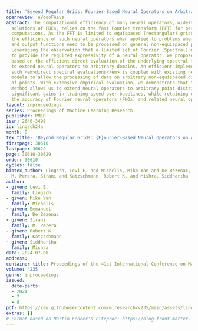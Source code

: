 ```yaml
---
title: 'Beyond Regular Grids: Fourier-Based Neural Operators on Arbitrary Domains'
openreview: aVqqoFAavs
abstract: The computational efficiency of many neural operators, widely used for learning
  solutions of PDEs, relies on the fast Fourier transform (FFT) for performing spectral
  computations. As the FFT is limited to equispaced (rectangular) grids, this limits
  the efficiency of such neural operators when applied to problems where the input
  and output functions need to be processed on general non-equispaced point distributions.
  Leveraging the observation that a limited set of Fourier (Spectral) modes suffice
  to provide the required expressivity of a neural operator, we propose a simple method,
  based on the efficient direct evaluation of the underlying spectral transformation,
  to extend neural operators to arbitrary domains. An efficient implementation of
  such <em>direct spectral evaluations</em> is coupled with existing neural operator
  models to allow the processing of data on arbitrary non-equispaced distributions
  of points. With extensive empirical evaluation, we demonstrate that the proposed
  method allows us to extend neural operators to arbitrary point distributions with
  significant gains in training speed over baselines, while retaining or improving
  the accuracy of Fourier neural operators (FNOs) and related neural operators.
layout: inproceedings
series: Proceedings of Machine Learning Research
publisher: PMLR
issn: 2640-3498
id: lingsch24a
month: 0
tex_title: 'Beyond Regular Grids: {F}ourier-Based Neural Operators on Arbitrary Domains'
firstpage: 30610
lastpage: 30629
page: 30610-30629
order: 30610
cycles: false
bibtex_author: Lingsch, Levi E. and Michelis, Mike Yan and De Bezenac, Emmanuel and
  M. Perera, Sirani and Katzschmann, Robert K. and Mishra, Siddhartha
author:
- given: Levi E.
  family: Lingsch
- given: Mike Yan
  family: Michelis
- given: Emmanuel
  family: De Bezenac
- given: Sirani
  family: M. Perera
- given: Robert K.
  family: Katzschmann
- given: Siddhartha
  family: Mishra
date: 2024-07-08
address:
container-title: Proceedings of the 41st International Conference on Machine Learning
volume: '235'
genre: inproceedings
issued:
  date-parts:
  - 2024
  - 7
  - 8
pdf: https://raw.githubusercontent.com/mlresearch/v235/main/assets/lingsch24a/lingsch24a.pdf
extras: []
# Format based on Martin Fenner's citeproc: https://blog.front-matter.io/posts/citeproc-yaml-for-bibliographies/
---
```

